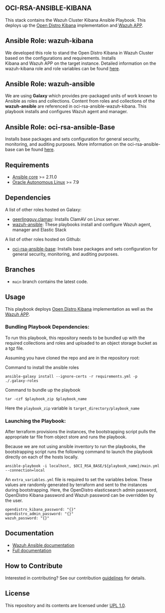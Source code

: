 ## OCI-RSA-ANSIBLE-KIBANA
This stack contains the Wazuh Cluster Kibana Ansible Playbook. This deploys up the 
[Open Distro Kibana](https://opendistro.github.io/for-elasticsearch-docs/docs/kibana/) implementation 
and [Wazuh APP](https://github.com/wazuh/wazuh-kibana-app).

## Ansible Role: wazuh-kibana
We developed this role to stand the Open Distro Kibana in Wazuh Cluster based on the configurations and requirements. Installs  
Kibana and Wazuh APP on the target instance. Detailed information on the wazuh-kibana role and role variables can be found 
[here](/wazuh-kibana/README.md). 

## Ansible Role: wazuh-ansible
We are using <b>Galaxy</b> which provides pre-packaged units of work known to Ansible as roles and collections. Content 
from roles and collections of the <b>wazuh-ansible</b> are referenced in oci-rsa-ansible-wazuh-kibana. This playbook 
installs and configures Wazuh agent and manager.

## Ansible Role: oci-rsa-ansible-Base
Installs base packages and sets configuration for general security, monitoring, and auditing purposes. More information 
on the oci-rsa-ansible-base can be found [here]().

## Requirements

- [Ansible core](https://docs.ansible.com/ansible-core/devel/index.html) >= 2.11.0
- [Oracle Autonomous Linux](https://www.oracle.com/linux/autonomous-linux/) >= 7.9

Dependencies
------------

A list of other roles hosted on Galaxy:
* [geerlingguy.clamav](https://github.com/geerlingguy/ansible-role-clamav): Installs ClamAV on Linux server.
* [wazuh-ansible](https://github.com/wazuh/wazuh-ansible): These playbooks install and configure Wazuh agent, manager and 
  Elastic Stack

A list of other roles hosted on Github:
* [oci-rsa-ansible-base](): Installs base packages and sets configuration for general security, monitoring, and auditing 
  purposes.
  

## Branches
* `main` branch contains the latest code.


## Usage
This playbook deploys [Open Distro Kibana](https://opendistro.github.io/for-elasticsearch-docs/docs/kibana/)
implementation as well as the [Wazuh APP](https://github.com/wazuh/wazuh-kibana-app).

### Bundling Playbook Dependencies:
To run this playbook, this repository needs to be bundled up with the required collections and roles and uploaded to an 
object storage bucket as a tgz file.

Assuming you have cloned the repo and are in the repository root:

Command to install the ansible roles
```
ansible-galaxy install --ignore-certs -r requirements.yml -p ./.galaxy-roles
```
Command to bundle up the playbook
```
tar -czf $playbook_zip $playbook_name
```
Here the `playbook_zip` variable is `target_directory/playbook_name`

### Launching the Playbook:
After terraform provisions the instances, the bootstrapping script pulls the appropriate tar file from object store and 
runs the playbook.

Because we are not using ansible inventory to run the playbooks, the bootstrapping script runs the following command to 
launch the playbook directly on each of the hosts locally.

```
ansible-playbook -i localhost, $OCI_RSA_BASE/${playbook_name}/main.yml --connection=local
```

An `extra_variables.yml` file is required to set the variables below. These values are randomly generated by terraform 
and sent to the instances during bootstrapping. Here, the OpenDistro elasticsearch admin password, OpenDistro Kibana password
and Wazuh password can be overridden by the user.
```
opendistro_kibana_password: "{}"
opendistro_admin_password: "{}"
wazuh_password: "{}"
```

## Documentation

* [Wazuh Ansible documentation](https://documentation.wazuh.com/current/deploying-with-ansible/index.html)
* [Full documentation](http://documentation.wazuh.com)

## How to Contribute
Interested in contributing?  See our contribution [guidelines](CONTRIBUTE.md) for details.

## License
This repository and its contents are licensed under [UPL 1.0](LICENSE).